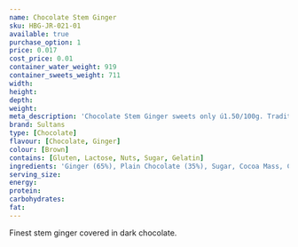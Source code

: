 ```yaml
---
name: Chocolate Stem Ginger
sku: HBG-JR-021-01
available: true
purchase_option: 1
price: 0.017
cost_price: 0.01
container_water_weight: 919
container_sweets_weight: 711
width: 
height: 
depth: 
weight: 
meta_description: 'Chocolate Stem Ginger sweets only ú1.50/100g. Traditional sweets and more at Humbugs Confectionery Store. Specialists in satisfying your sweet tooth!'
brand: Sultans
type: [Chocolate]
flavour: [Chocolate, Ginger]
colour: [Brown]
contains: [Gluten, Lactose, Nuts, Sugar, Gelatin]
ingredients: 'Ginger (65%), Plain Chocolate (35%), Sugar, Cocoa Mass, Cocoa Butter, Emulsifier (Soya Lecithin). Flavourings: Natural Vanilla, Plain Chocolate. Contains: Cocoa Solids 50% Minimum.'
serving_size: 
energy: 
protein: 
carbohydrates: 
fat: 
---
```

Finest stem ginger covered in dark chocolate.